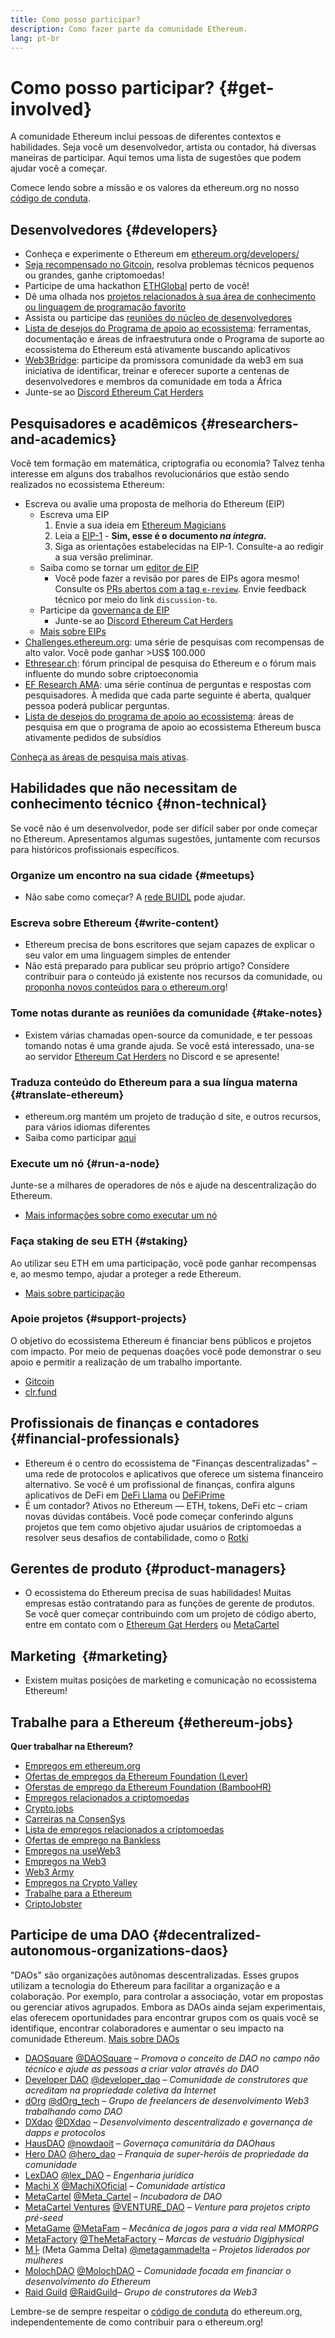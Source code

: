 ```yaml
---
title: Como posso participar?
description: Como fazer parte da comunidade Ethereum.
lang: pt-br
---
```


# Como posso participar? \{#get-involved}

A comunidade Ethereum inclui pessoas de diferentes contextos e habilidades. Seja você um desenvolvedor, artista ou contador, há diversas maneiras de participar. Aqui temos uma lista de sugestões que podem ajudar você a começar.

Comece lendo sobre a missão e os valores da ethereum.org no nosso [código de conduta](/community/code-of-conduct).

## Desenvolvedores <Emoji text=":computer:" size={1} /> \{#developers}

- Conheça e experimente o Ethereum em [ethereum.org/developers/](/developers/)
- [ Seja recompensado no Gitcoin](https://gitcoin.co/), resolva problemas técnicos pequenos ou grandes, ganhe criptomoedas!
- Participe de uma hackathon [ETHGlobal](http://ethglobal.co/) perto de você!
- Dê uma olhada nos [projetos relacionados à sua área de conhecimento ou linguagem de programação favorito](/developers/docs/programming-languages/)
- Assista ou participe das [reuniões do núcleo de desenvolvedores](https://www.youtube.com/playlist?list=PLaM7G4Llrb7zfMXCZVEXEABT8OSnd4-7w)
- [Lista de desejos do Programa de apoio ao ecossistema](https://esp.ethereum.foundation/wishlist/): ferramentas, documentação e áreas de infraestrutura onde o Programa de suporte ao ecossistema do Ethereum está ativamente buscando aplicativos
- [Web3Bridge](https://www.web3bridge.com/): participe da promissora comunidade da web3 em sua iniciativa de identificar, treinar e oferecer suporte a centenas de desenvolvedores e membros da comunidade em toda a África
- Junte-se ao [Discord Ethereum Cat Herders](https://discord.io/EthCatHerders)

## Pesquisadores e acadêmicos <Emoji text=":mag:" size={1} /> \{#researchers-and-academics}

Você tem formação em matemática, criptografia ou economia? Talvez tenha interesse em alguns dos trabalhos revolucionários que estão sendo realizados no ecossistema Ethereum:

- Escreva ou avalie uma proposta de melhoria do Ethereum (EIP)
  - Escreva uma EIP
    1. Envie a sua ideia em [Ethereum Magicians](https://ethereum-magicians.org)
    2. Leia a [EIP-1](https://eip.ethereum.org/EIPS/eip-1) - **Sim, esse é o documento _na íntegra_.**
    3. Siga as orientações estabelecidas na EIP-1. Consulte-a ao redigir a sua versão preliminar.
  - Saiba como se tornar um [editor de EIP](https://eips.ethereum.org/EIPS/eip-5069)
    - Você pode fazer a revisão por pares de EIPs agora mesmo! Consulte os [PRs abertos com a tag `e-review`](https://github.com/ethereum/EIPs/pulls?q=is%3Apr+is%3Aopen+label%3Ae-review). Envie feedback técnico por meio do link `discussion-to`.
  - Participe da [governança de EIP](https://github.com/ethereum-cat-herders/EIPIP)
    - Junte-se ao [Discord Ethereum Cat Herders](https://discord.io/EthCatHerders)
  - [Mais sobre EIPs](/eips/)
- [Challenges.ethereum.org](https://challenges.ethereum.org/): uma série de pesquisas com recompensas de alto valor. Você pode ganhar >US$ 100.000
- [Ethresear.ch](https://ethresear.ch): fórum principal de pesquisa do Ethereum e o fórum mais influente do mundo sobre criptoeconomia
- [EF Research AMA](https://old.reddit.com/r/ethereum/comments/vrx9xe/ama_we_are_ef_research_pt_8_07_july_2022): uma série contínua de perguntas e respostas com pesquisadores. À medida que cada parte seguinte é aberta, qualquer pessoa poderá publicar perguntas.
- [Lista de desejos do programa de apoio ao ecossistema](https://esp.ethereum.foundation/wishlist/): áreas de pesquisa em que o programa de apoio ao ecossistema Ethereum busca ativamente pedidos de subsídios

[Conheça as áreas de pesquisa mais ativas](/community/research/).

## Habilidades que não necessitam de conhecimento técnico <Emoji text=":briefcase:" size={1} /> \{#non-technical}

Se você não é um desenvolvedor, pode ser difícil saber por onde começar no Ethereum. Apresentamos algumas sugestões, juntamente com recursos para históricos profissionais específicos.

### Organize um encontro na sua cidade \{#meetups}

- Não sabe como começar? A [rede BUIDL](https://consensys.net/developers/buidlnetwork/) pode ajudar.

### Escreva sobre Ethereum \{#write-content}

- Ethereum precisa de bons escritores que sejam capazes de explicar o seu valor em uma linguagem simples de entender
- Não está preparado para publicar seu próprio artigo? Considere contribuir para o conteúdo já existente nos recursos da comunidade, ou [proponha novos conteúdos para o ethereum.org](/contributing/)!

### Tome notas durante as reuniões da comunidade \{#take-notes}

- Existem várias chamadas open-source da comunidade, e ter pessoas tomando notas é uma grande ajuda. Se você está interessado, una-se ao servidor [Ethereum Cat Herders](https://discord.com/invite/Nz6rtfJ8Cu) no Discord e se apresente!

### Traduza conteúdo do Ethereum para a sua língua materna \{#translate-ethereum}

- ethereum.org mantém um projeto de tradução d site, e outros recursos, para vários idiomas diferentes
- Saiba como participar [aqui](/contributing/translation-program)

### Execute um nó \{#run-a-node}

Junte-se a milhares de operadores de nós e ajude na descentralização do Ethereum.

- [Mais informações sobre como executar um nó](/developers/docs/nodes-and-clients/run-a-node/)

### Faça staking de seu ETH \{#staking}

Ao utilizar seu ETH em uma participação, você pode ganhar recompensas e, ao mesmo tempo, ajudar a proteger a rede Ethereum.

- [Mais sobre participação](/staking/)

### Apoie projetos \{#support-projects}

O objetivo do ecossistema Ethereum é financiar bens públicos e projetos com impacto. Por meio de pequenas doações você pode demonstrar o seu apoio e permitir a realização de um trabalho importante.

- [Gitcoin](https://gitcoin.co/fund)
- [clr.fund](https://clr.fund/#/about)

## Profissionais de finanças e contadores <Emoji text=":chart_with_upwards_trend:" size={1} /> \{#financial-professionals}

- Ethereum é o centro do ecossistema de "Finanças descentralizadas" – uma rede de protocolos e aplicativos que oferece um sistema financeiro alternativo. Se você é um profissional de finanças, confira alguns aplicativos de DeFi em [DeFi Llama](https://defillama.com/) ou [DeFiPrime](https://defiprime.com)
- É um contador? Ativos no Ethereum — ETH, tokens, DeFi etc – criam novas dúvidas contábeis. Você pode começar conferindo alguns projetos que tem como objetivo ajudar usuários de criptomoedas a resolver seus desafios de contabilidade, como o [Rotki](https://rotki.com/)

## Gerentes de produto <Emoji text=":fountain_pen:" size={1} /> \{#product-managers}

- O ecossistema do Ethereum precisa de suas habilidades! Muitas empresas estão contratando para as funções de gerente de produtos. Se você quer começar contribuindo com um projeto de código aberto, entre em contato com o [Ethereum Gat Herders](https://discord.com/invite/Nz6rtfJ8Cu) ou [MetaCartel](https://www.metacartel.org/)

## Marketing <Emoji text=":megaphone:" size={1} />‍ \{#marketing}

- Existem muitas posições de marketing e comunicação no ecossistema Ethereum!

## Trabalhe para a Ethereum \{#ethereum-jobs}

**Quer trabalhar na Ethereum?**

- [Empregos em ethereum.org](/about/#open-jobs)
- [Ofertas de empregos da Ethereum Foundation (Lever)](https://jobs.lever.co/ethereumfoundation)
- [Oferstas de emprego da Ethereum Foundation (BambooHR)](https://ethereum.bamboohr.com/jobs/)
- [Empregos relacionados a criptomoedas](https://cryptocurrencyjobs.co/ethereum/)
- [Crypto.jobs](https://crypto.jobs/)
- [Carreiras na ConsenSys](https://consensys.net/careers/)
- [Lista de empregos relacionados a criptomoedas](https://cryptojobslist.com/ethereum-jobs)
- [Ofertas de emprego na Bankless](https://pallet.xyz/list/bankless/jobs)
- [Empregos na useWeb3](https://www.useweb3.xyz/jobs)
- [Empregos na Web3](https://web3.career)
- [Web3 Army](https://web3army.xyz/)
- [Empregos na Crypto Valley](https://cryptovalley.jobs/)
- [Trabalhe para a Ethereum](https://startup.jobs/ethereum-jobs)
- [CriptoJobster](https://cryptojobster.com/tag/ethereum/)

## Participe de uma DAO \{#decentralized-autonomous-organizations-daos}

"DAOs" são organizações autônomas descentralizadas. Esses grupos utilizam a tecnologia do Ethereum para facilitar a organização e a colaboração. Por exemplo, para controlar a associação, votar em propostas ou gerenciar ativos agrupados. Embora as DAOs ainda sejam experimentais, elas oferecem oportunidades para encontrar grupos com os quais você se identifique, encontrar colaboradores e aumentar o seu impacto na comunidade Ethereum. [Mais sobre DAOs](/dao/)

- [DAOSquare](https://www.daosquare.io) [@DAOSquare](https://twitter.com/DAOSquare) – _Promova o conceito de DAO no campo não técnico e ajude as pessoas a criar valor através do DAO_
- [Developer DAO](https://www.developerdao.com/) [@developer_dao](https://twitter.com/developer_dao) – _Comunidade de construtores que acreditam na propriedade coletiva da Internet_
- [dOrg](https://dOrg.tech) [@dOrg_tech](https://twitter.com/dOrg_tech) – _Grupo de freelancers de desenvolvimento Web3 trabalhando como DAO_
- [DXdao](https://DXdao.eth.link/) [@DXdao](https://twitter.com/DXdao_) – _Desenvolvimento descentralizado e governança de dapps e protocolos_
- [HausDAO](https://daohaus.club) [@nowdaoit](https://twitter.com/nowdaoit) – _Governaça comunitária da DAOhaus_
- [Hero DAO](https://herodao.org/) [@hero_dao](https://twitter.com/hero_dao) – _Franquia de super-heróis de propriedade da comunidade_
- [LexDAO](https://lexdao.coop) [@lex_DAO](https://twitter.com/lex_DAO) – _Engenharia jurídica_
- [Machi X](https://machix.com) [@MachiXOficial](https://twitter.com/MachiXOfficial) – _Comunidade artística_
- [MetaCartel](https://metacartel.org) [@Meta_Cartel](https://twitter.com/Meta_Cartel) – _Incubadora de DAO_
- [MetaCartel Ventures](https://metacartel.xyz) [@VENTURE_DAO](https://twitter.com/VENTURE_DAO) – _Venture para projetos cripto pré-seed_
- [MetaGame](https://metagame.wtf) [@MetaFam](https://twitter.com/MetaFam) – _Mecânica de jogos para a vida real MMORPG_
- [MetaFactory](https://metafactory.ai) [@TheMetaFactory](https://twitter.com/TheMetaFactory) – _Marcas de vestuário Digiphysical_
- [Μ├](https://metagammadelta.com/) (Meta Gamma Delta) [@metagammadelta](https://twitter.com/metagammadelta) – _Projetos liderados por mulheres_
- [MolochDAO](https://molochdao.com) [@MolochDAO](https://twitter.com/MolochDAO) – _Comunidade focada em financiar o desenvolvimento do Ethereum_
- [Raid Guild](https://raidguild.org) [@RaidGuild](https://twitter.com/RaidGuild)– _Grupo de construtores da Web3_

Lembre-se de sempre respeitar o [código de conduta](/community/code-of-conduct) do ethereum.org, independentemente de como contribuir para o ethereum.org!
